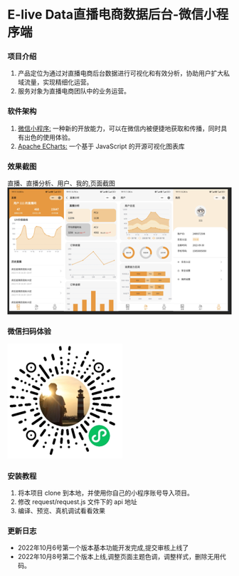 # E-live Data直播电商数据后台-微信小程序端

### 项目介绍
1. 产品定位为通过对直播电商后台数据进行可视化和有效分析，协助用户扩大私域流量，实现精细化运营。
2. 服务对象为直播电商团队中的业务运营。

### 软件架构
1. [微信小程序:](https://developers.weixin.qq.com/miniprogram/dev/framework/) 一种新的开放能力，可以在微信内被便捷地获取和传播，同时具有出色的使用体验。
2. [Apache ECharts:](https://echarts.apache.org/zh/index.html) 一个基于 JavaScript 的开源可视化图表库

### 效果截图
直播、直播分析、用户、我的,页面截图
![效果截图](./images/eLiveData.png)

### 微信扫码体验
![效果截图](./images/weixin.jpg)

### 安装教程

1.  将本项目 clone 到本地，并使用你自己的小程序账号导入项目。 
2.  修改 request/request.js 文件下的 api 地址
3.  编译、预览、真机调试看看效果 


### 更新日志

- 2022年10月6号第一个版本基本功能开发完成,提交审核上线了
- 2022年10月8号第二个版本上线,调整页面主题色调，调整样式，删除无用代码。



